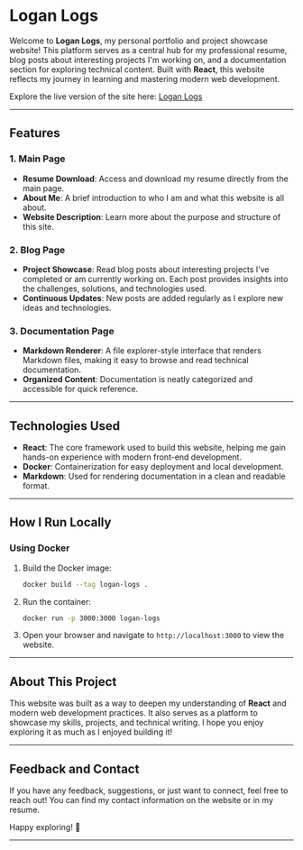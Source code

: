# Logan Logs

Welcome to **Logan Logs**, my personal portfolio and project showcase website! This platform serves as a central hub for my professional resume, blog posts about interesting projects I'm working on, and a documentation section for exploring technical content. Built with **React**, this website reflects my journey in learning and mastering modern web development.

Explore the live version of the site here: [Logan Logs](https://logan-fouts.com/)

---

## Features

### 1. **Main Page**

- **Resume Download**: Access and download my resume directly from the main page.
- **About Me**: A brief introduction to who I am and what this website is all about.
- **Website Description**: Learn more about the purpose and structure of this site.

### 2. **Blog Page**

- **Project Showcase**: Read blog posts about interesting projects I’ve completed or am currently working on. Each post provides insights into the challenges, solutions, and technologies used.
- **Continuous Updates**: New posts are added regularly as I explore new ideas and technologies.

### 3. **Documentation Page**

- **Markdown Renderer**: A file explorer-style interface that renders Markdown files, making it easy to browse and read technical documentation.
- **Organized Content**: Documentation is neatly categorized and accessible for quick reference.

---

## Technologies Used

- **React**: The core framework used to build this website, helping me gain hands-on experience with modern front-end development.
- **Docker**: Containerization for easy deployment and local development.
- **Markdown**: Used for rendering documentation in a clean and readable format.

---

## How I Run Locally

### Using Docker

1. Build the Docker image:
   ```bash
   docker build --tag logan-logs .
   ```
2. Run the container:
   ```bash
   docker run -p 3000:3000 logan-logs
   ```
3. Open your browser and navigate to `http://localhost:3000` to view the website.

---

## About This Project

This website was built as a way to deepen my understanding of **React** and modern web development practices. It also serves as a platform to showcase my skills, projects, and technical writing. I hope you enjoy exploring it as much as I enjoyed building it!

---

## Feedback and Contact

If you have any feedback, suggestions, or just want to connect, feel free to reach out! You can find my contact information on the website or in my resume.

Happy exploring! 🚀

---
